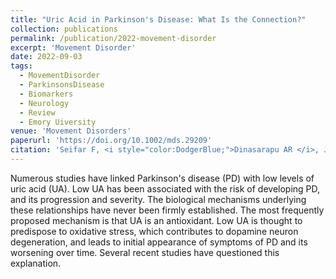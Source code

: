 ```yaml
---
title: "Uric Acid in Parkinson's Disease: What Is the Connection?"
collection: publications
permalink: /publication/2022-movement-disorder
excerpt: 'Movement Disorder'
date: 2022-09-03
tags:
  - MovementDisorder
  - ParkinsonsDisease
  - Biomarkers
  - Neurology
  - Review
  - Emory Uiversity
venue: 'Movement Disorders'
paperurl: 'https://doi.org/10.1002/mds.29209'  
citation: 'Seifar F, <i style="color:DodgerBlue;">Dinasarapu AR </i>, Jinnah HA (2022) Uric Acid in Parkinsons Disease: What Is the Connection <i>Movement Disorders </i> (2022)'  
---  
```

Numerous studies have linked Parkinson's disease (PD) with low levels of uric acid (UA). Low UA has been associated with the risk of developing PD, and its progression and severity. The biological mechanisms underlying these relationships have never been firmly established. The most frequently proposed mechanism is that UA is an antioxidant. Low UA is thought to predispose to oxidative stress, which contributes to dopamine neuron degeneration, and leads to initial appearance of symptoms of PD and its worsening over time. Several recent studies have questioned this explanation.
